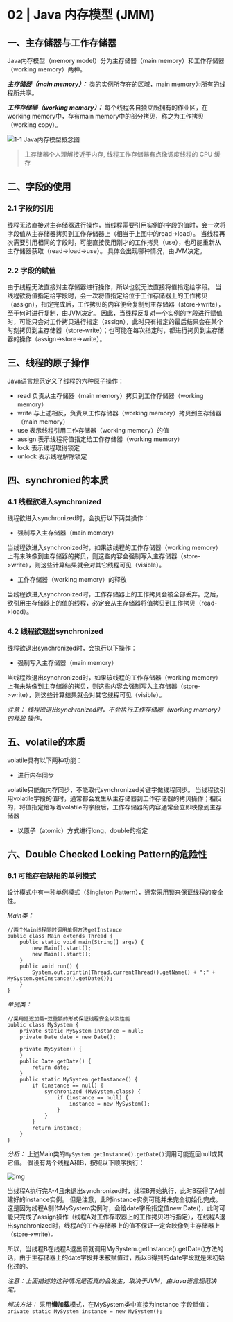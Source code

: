 # 02 | Java 内存模型 (JMM)

## 一、主存储器与工作存储器

Java内存模型（memory model）分为主存储器（main memory）和工作存储器（working  memory）两种。

***主存储器（main memory）：***
类的实例所存在的区域，main memory为所有的线程所共享。

***工作存储器（working  memory）：***
每个线程各自独立所拥有的作业区，在working memory中，存有main memory中的部分拷贝，称之为工作拷贝（working copy）。

![1-1 Java内存模型概念图](https://segmentfault.com/img/remote/1460000015558534)

> 主存储器个人理解接近于内存, 线程工作存储器有点像调度线程的 CPU 缓存

## 二、字段的使用

### 2.1 字段的引用

线程无法直接对主存储器进行操作，当线程需要引用实例的字段的值时，会一次将字段值从主存储器拷贝到工作存储器上（相当于上图中的read->load）。
当线程再次需要引用相同的字段时，可能直接使用刚才的工作拷贝（use），也可能重新从主存储器获取（read->load->use）。
具体会出现哪种情况，由JVM决定。

### 2.2 字段的赋值

由于线程无法直接对主存储器进行操作，所以也就无法直接将值指定给字段。
当线程欲将值指定给字段时，会一次将值指定给位于工作存储器上的工作拷贝（assign），指定完成后，工作拷贝的内容便会复制到主存储器（store->write），至于何时进行复制，由JVM决定。
因此，当线程反复对一个实例的字段进行赋值时，可能只会对工作拷贝进行指定（assign），此时只有指定的最后结果会在某个时刻拷贝到主存储器（store-write）；也可能在每次指定时，都进行拷贝到主存储器的操作（assign->store->write）。

## 三、线程的原子操作

Java语言规范定义了线程的六种原子操作：

- read
  负责从主存储器（main  memory）拷贝到工作存储器（working  memory）
- write
  与上述相反，负责从工作存储器（working  memory）拷贝到主存储器（main  memory）
- use
  表示线程引用工作存储器（working  memory）的值
- assign
  表示线程将值指定给工作存储器（working  memory）
- lock
  表示线程取得锁定
- unlock
  表示线程解除锁定

## 四、synchronied的本质

### 4.1 线程欲进入synchronized

线程欲进入synchronized时，会执行以下两类操作：

- 强制写入主存储器（main  memory）

当线程欲进入synchronized时，如果该线程的工作存储器（working  memory）上有未映像到主存储器的拷贝，则这些内容会强制写入主存储器（store->write），则这些计算结果就会对其它线程可见（visible）。

- 工作存储器（working  memory）的释放

当线程欲进入synchronized时，工作存储器上的工作拷贝会被全部丢弃。之后，欲引用主存储器上的值的线程，必定会从主存储器将值拷贝到工作拷贝（read->load）。

### 4.2 线程欲退出synchronized

线程欲退出synchronized时，会执行以下操作：

- 强制写入主存储器（main  memory）

当线程欲退出synchronized时，如果该线程的工作存储器（working  memory）上有未映像到主存储器的拷贝，则这些内容会强制写入主存储器（store->write），则这些计算结果就会对其它线程可见（visible）。

*注意： 线程欲退出synchronized时，不会执行工作存储器（working  memory）的释放 操作。*

## 五、volatile的本质

volatile具有以下两种功能：

- 进行内存同步

volatile只能做内存同步，不能取代synchronized关键字做线程同步。
当线程欲引用volatile字段的值时，通常都会发生从主存储器到工作存储器的拷贝操作；相反的，将值指定给写着volatile的字段后，工作存储器的内容通常会立即映像到主存储器

- 以原子（atomic）方式进行long、double的指定

## 六、Double Checked Locking Pattern的危险性

### 6.1 可能存在缺陷的单例模式

设计模式中有一种单例模式（Singleton Pattern），通常采用锁来保证线程的安全性。

*Main类：*

```
//两个Main线程同时调用单例方法getInstance
public class Main extends Thread {
    public static void main(String[] args) {
        new Main().start();
        new Main().start();
    }
    public void run() {
        System.out.println(Thread.currentThread().getName() + ":" + MySystem.getInstance().getDate());
    }
}
```

*单例类：*

```
//采用延迟加载+双重锁的形式保证线程安全以及性能
public class MySystem {
    private static MySystem instance = null;
    private Date date = new Date();
 
    private MySystem() {
    }
    public Date getDate() {
        return date;
    }
    public static MySystem getInstance() {
        if (instance == null) {
            synchronized (MySystem.class) {
                if (instance == null) {
                    instance = new MySystem();
                }
            }
        }
        return instance;
    }
}
```

*分析：*
上述Main类的`MySystem.getInstance().getDate()`调用可能返回null或其它值。
假设有两个线程A和B，按照以下顺序执行：

![img](https://segmentfault.com/img/remote/1460000015558535)

当线程A执行完A-4且未退出synchronized时，线程B开始执行，此时B获得了A创建好的instance实例。
但是注意，此时instance实例可能并未完全初始化完成。
这是因为线程A制作MySystem实例时，会给date字段指定值new  Date()，此时可能只完成了assign操作（线程A对工作存取器上的工作拷贝进行指定），在线程A退出synchronized时，线程A的工作存储器上的值不保证一定会映像到主存储器上（store->write）。

所以，当线程B在线程A退出前就调用MySystem.getInstance().getDate()方法的话，由于主存储器上的date字段并未被赋值过，所以B得到的date字段就是未初始化过的。

*注意：上面描述的这种情况是否真的会发生，取决于JVM，由Java语言规范决定。*

*解决方法：*
采用**懒加载**模式，在MySystem类中直接为instance 字段赋值：
`private static MySystem instance = new MySystem();`